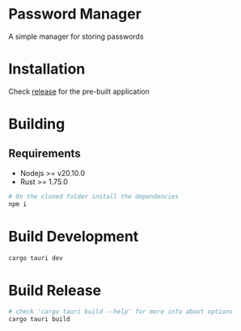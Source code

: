 # Password Manager
A simple manager for storing passwords

# Installation
Check [release](https://github.com/Mark-Asuncion/password-manager/releases/tag/Release) for the pre-built application

# Building
## Requirements
- Nodejs >= v20.10.0
- Rust >= 1.75.0
```bash
# On the cloned folder install the dependencies
npm i
```
# Build Development
```bash
cargo tauri dev
```
# Build Release
```bash
# check 'cargo tauri build --help' for more info about options
cargo tauri build
```
